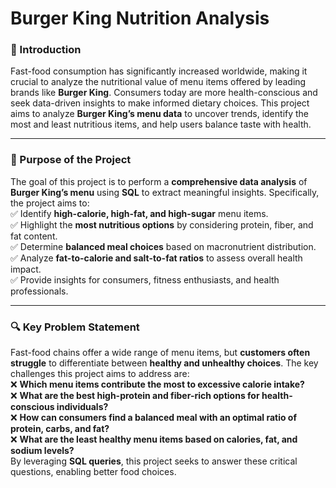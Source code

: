 # Burger King Nutrition Analysis


### **📌 Introduction**  
Fast-food consumption has significantly increased worldwide, making it crucial to analyze the nutritional value of menu items offered by leading brands like **Burger King**. Consumers today are more health-conscious and seek data-driven insights to make informed dietary choices. This project aims to analyze **Burger King’s menu data** to uncover trends, identify the most and least nutritious items, and help users balance taste with health.  

---

### **🎯 Purpose of the Project**  
The goal of this project is to perform a **comprehensive data analysis** of **Burger King’s menu** using **SQL** to extract meaningful insights. Specifically, the project aims to:  
✅ Identify **high-calorie, high-fat, and high-sugar** menu items.  
✅ Highlight the **most nutritious options** by considering protein, fiber, and fat content.  
✅ Determine **balanced meal choices** based on macronutrient distribution.  
✅ Analyze **fat-to-calorie and salt-to-fat ratios** to assess overall health impact.  
✅ Provide insights for consumers, fitness enthusiasts, and health professionals.  

---

### **🔍 Key Problem Statement**  
Fast-food chains offer a wide range of menu items, but **customers often struggle** to differentiate between **healthy and unhealthy choices**. The key challenges this project aims to address are:  
❌ **Which menu items contribute the most to excessive calorie intake?**  
❌ **What are the best high-protein and fiber-rich options for health-conscious individuals?**  
❌ **How can consumers find a balanced meal with an optimal ratio of protein, carbs, and fat?**  
❌ **What are the least healthy menu items based on calories, fat, and sodium levels?**  
By leveraging **SQL queries**, this project seeks to answer these critical questions, enabling better food choices.  

